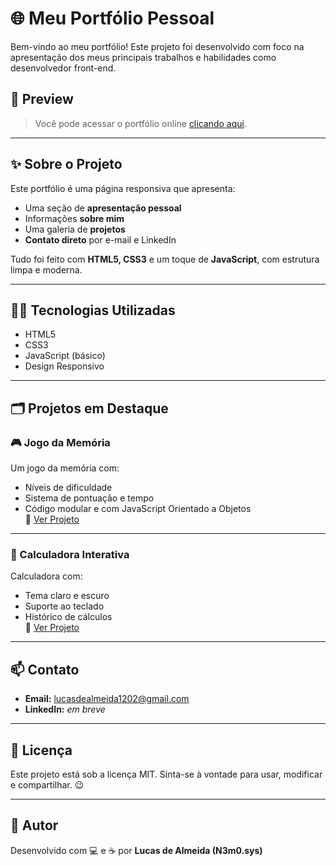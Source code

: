 # 🌐 Meu Portfólio Pessoal

Bem-vindo ao meu portfólio! Este projeto foi desenvolvido com foco na apresentação dos meus principais trabalhos e habilidades como desenvolvedor front-end.

## 📸 Preview
> Você pode acessar o portfólio online [clicando aqui](https://seu-link-github-pages-ou-netlify).

---

## ✨ Sobre o Projeto

Este portfólio é uma página responsiva que apresenta:
- Uma seção de **apresentação pessoal**
- Informações **sobre mim**
- Uma galeria de **projetos**
- **Contato direto** por e-mail e LinkedIn

Tudo foi feito com **HTML5, CSS3** e um toque de **JavaScript**, com estrutura limpa e moderna.

---

## 🧑‍💻 Tecnologias Utilizadas

- HTML5
- CSS3
- JavaScript (básico)
- Design Responsivo

---

## 🗂️ Projetos em Destaque

### 🎮 Jogo da Memória
Um jogo da memória com:
- Níveis de dificuldade
- Sistema de pontuação e tempo
- Código modular e com JavaScript Orientado a Objetos  
🔗 [Ver Projeto](projetos/jogo-memoria/index.html)

---

### 🧮 Calculadora Interativa
Calculadora com:
- Tema claro e escuro
- Suporte ao teclado
- Histórico de cálculos  
🔗 [Ver Projeto](projetos/calculadora/index.html)

---

## 📫 Contato

- **Email:** lucasdealmeida1202@gmail.com  
- **LinkedIn:** *em breve*

---

## 🧾 Licença

Este projeto está sob a licença MIT. Sinta-se à vontade para usar, modificar e compartilhar. 😉

---

## 🚀 Autor

Desenvolvido com 💻 e ☕ por **Lucas de Almeida (N3m0.sys)**  

